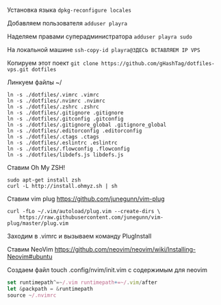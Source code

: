 Установка языка
```dpkg-reconfigure locales```

Добавляем пользователя
```adduser playra```

Наделяем правами суперадминистратора
```adduser playra sudo```

На локальной машине
```ssh-copy-id playra@ЗДЕСЬ ВСТАВЛЯЕМ IP VPS```

Копируем этот поект
```git clone https://github.com/gHashTag/dotfiles-vps.git dotfiles```

Линкуем файлы ~/
```
ln -s ./dotfiles/.vimrc .vimrc
ln -s ./dotfiles/.nvimrc .nvimrc
ln -s ./dotfiles/.zshrc .zshrc
ln -s ./dotfiles/.gitignore .gitignore
ln -s ./dotfiles/.gitconfig .gitconfig
ln -s ./dotfiles/.gitignore_global .gitignore_global
ln -s ./dotfiles/.editorconfig .editorconfig
ln -s ./dotfiles/.ctags .ctags
ln -s ./dotfiles/.eslintrc .eslintrc
ln -s ./dotfiles/.flowconfig .flowconfig
ln -s ./dotfiles/libdefs.js libdefs.js
```
Ставим Oh My ZSH!
```
sudo apt-get install zsh
curl -L http://install.ohmyz.sh | sh
```

Ставим vim plug https://github.com/junegunn/vim-plug
```
curl -fLo ~/.vim/autoload/plug.vim --create-dirs \
    https://raw.githubusercontent.com/junegunn/vim-plug/master/plug.vim
```
Заходим в .vimrc и вызываем команду PlugInstall

Ставим NeoVim
https://github.com/neovim/neovim/wiki/Installing-Neovim#ubuntu

Создаем файл touch .config/nvim/init.vim
с содержимым для neovim
```javascript
set runtimepath^=~/.vim runtimepath+=~/.vim/after
let &packpath = &runtimepath
source ~/.nvimrc
```


